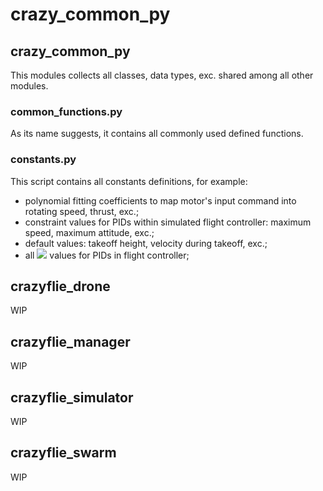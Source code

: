 # crazy_common_py
## crazy_common_py
This modules collects all classes, data types, exc. shared among all other modules.
### common_functions.py
As its name suggests, it contains all commonly used defined functions.
### constants.py
This script contains all constants definitions, for example:
* polynomial fitting coefficients to map motor's input command into rotating speed, thrust, exc.;
* constraint values for PIDs within simulated flight controller: maximum speed, maximum attitude, exc.;
* default values: takeoff height, velocity during takeoff, exc.;
* all <img src="https://render.githubusercontent.com/render/math?math=k_p,k_i,k_d"> values for PIDs in flight controller;
## crazyflie_drone
WIP
## crazyflie_manager
WIP
## crazyflie_simulator
WIP
## crazyflie_swarm
WIP